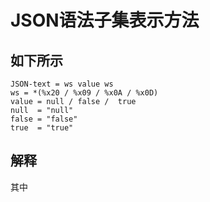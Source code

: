 # JSON语法子集表示方法

## 如下所示
```ABNF
JSON-text = ws value ws
ws = *(%x20 / %x09 / %x0A / %x0D)
value = null / false /  true
null  = "null"
false = "false"
true  = "true"
```

## 解释
其中